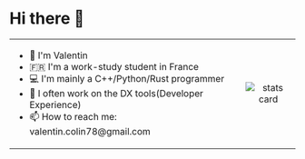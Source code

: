 # Hi there 👋

<table align="center">
    <tr>
        <td align="left">
             <ul>
                <li>👨 I'm Valentin</li>
                <li>🇫🇷 I'm a work-study student in France</li>
                <li>💻 I'm mainly a C++/Python/Rust programmer</li>
                <li>🔭 I often work on the DX tools(Developer Experience)</li>
                <li>📫 How to reach me: valentin.colin78@gmail.com</li>
            </ul>
        </td>
        <td align="center">
            <img src="https://github-readme-stats.vercel.app/api?username=valentincolin&count_private=true&show_icons=true&hide=stars" alt="stats card">
        </td>
    </tr>
</table>

<!--
| ![Valentin's GitHub stats][stats_card_link] | ![Top Languages][languages_card_link] |
| ------------- | ------------- |
-->
<!--
Common Options:
    - title_color - Card's title color (hex color)
    - text_color - Body text color (hex color)
    - icon_color - Icons color if available (hex color)
    - border_color - Card's border color (hex color). (Does not apply when hide_border is enabled)
    - bg_color - Card's background color (hex color) or a gradient in the form of angle,start,end
    - hide_border - Hides the card's border (boolean)
    - theme - name of the theme, choose from all available themes (https://github.com/anuraghazra/github-readme-stats/blob/master/themes/README.md)
    - cache_seconds - set the cache header manually (min: 1800, max: 86400)
    - locale - set the language in the card (e.g. cn, de, es, etc.)
    - border_radius - Corner rounding on the card_

Stats Card Options:
    - hide - Hides the specified items from stats (stars,commits,prs,issues,contribs,..)
    - hide_title - (boolean)
    - hide_rank - (boolean) hides the rank and automatically resizes the card width
    - show_icons - (boolean)
    - include_all_commits - Count total commits instead of just the current year commits (boolean)
    - count_private - Count private commits (boolean)
    - line_height - Sets the line-height between text (number)
    - custom_title - Sets a custom title for the card
    - disable_animations - Disables all animations in the card (boolean)

Language Card Options:
    - hide - Hide the languages specified from the card (Comma-separated values)
    - hide_title - (boolean)
    - layout - Switch between two available layouts default & compact
    - card_width - Set the card's width manually (number)
    - langs_count - Show more languages on the card, between 1-10, defaults to 5 (number)
    - exclude_repo - Exclude specified repositories (Comma-separated values)
    - custom_title - Sets a custom title for the card

Repo Card Options:
    - show_owner - Show the repo's owner name (boolean)
-->

[stats_card_link]: https://github-readme-stats.vercel.app/api?username=valentincolin&count_private=true&show_icons=true&hide=stars
[languages_card_link]: https://github-readme-stats.vercel.app/api/top-langs?username=valentincolin&layout=compact&langs_count=6
[pin_card_link]: https://github-readme-stats.vercel.app/api/pin/?username=valentincolin&repo=.dotfiles
